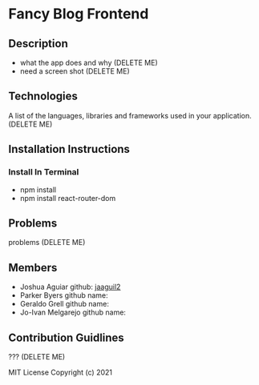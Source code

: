# Fancy Blog Frontend

## Description
- what the app does and why (DELETE ME)
- need a screen shot (DELETE ME)

## Technologies
A list of the languages, libraries and frameworks used in your application. (DELETE ME)

## Installation Instructions

### Install In Terminal
- npm install
- npm install react-router-dom

## Problems
problems (DELETE ME)

## Members 

- Joshua Aguiar github: [jaaguil2](https://github.com/jaaguil2)
- Parker Byers  github name: 
- Geraldo Grell github name: 
- Jo-Ivan Melgarejo github name: 

## Contribution Guidlines
??? (DELETE ME)

MIT License Copyright (c) 2021
